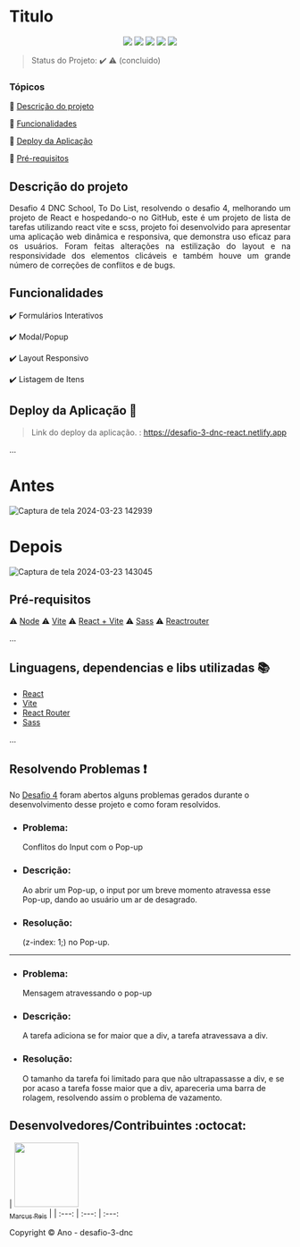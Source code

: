 <h1>Titulo</h1> 

<p align="center">
  <img src="https://img.shields.io/static/v1?label=react&message=framework&color=blue&style=for-the-badge&logo=REACT"/>
  <img src="https://img.shields.io/static/v1?label=Netlify&message=deploy&color=blue&style=for-the-badge&logo=netlify"/>
  <img src="https://img.shields.io/badge/React_Router-CA4245?style=for-the-badge&logo=react-router&logoColor=white"/>
  <img src="https://img.shields.io/badge/Sass-CC6699?style=for-the-badge&logo=sass&logoColor=white"/>
  <img src="http://img.shields.io/static/v1?label=STATUS&message=CONCLUIDO&color=GREEN&style=for-the-badge"/>
</p>

> Status do Projeto: :heavy_check_mark: :warning: (concluido)

### Tópicos 

:small_blue_diamond: [Descrição do projeto](#descrição-do-projeto)

:small_blue_diamond: [Funcionalidades](#funcionalidades)

:small_blue_diamond: [Deploy da Aplicação](https://desafio-3-dnc-react.netlify.app)

:small_blue_diamond: [Pré-requisitos](#pré-requisitos)

## Descrição do projeto 

<p align="justify">
  Desafio 4 DNC School, To Do List, resolvendo o desafio 4, melhorando um projeto de React e hospedando-o no GitHub, este é um projeto de lista de tarefas utilizando react vite e scss, projeto foi desenvolvido para apresentar uma aplicação web dinâmica e responsiva, que demonstra uso eficaz para os usuários. Foram feitas alterações na estilização do layout e na responsividade dos elementos clicáveis ​​e também houve um grande número de correções de conflitos e de bugs.
</p>

## Funcionalidades

:heavy_check_mark: Formulários Interativos 

:heavy_check_mark: Modal/Popup

:heavy_check_mark: Layout Responsivo

:heavy_check_mark: Listagem de Itens

## Deploy da Aplicação :dash:

> Link do deploy da aplicação. : https://desafio-3-dnc-react.netlify.app

... 

# Antes
![Captura de tela 2024-03-23 142939](https://github.com/Marcusreis05/Teste/assets/133783477/d1cc62f6-1f41-49c4-8cfa-e8df858d999c)

# Depois
![Captura de tela 2024-03-23 143045](https://github.com/Marcusreis05/Teste/assets/133783477/4cbf1837-7154-45c7-a5c8-a63f60600e8c)

## Pré-requisitos

:warning: [Node](https://nodejs.org/en/download/)
:warning: [Vite](https://vitejs.dev/)
:warning: [React + Vite](https://pt.vitejs.dev/guide/)
:warning: [Sass](https://sass-lang.com)
:warning: [Reactrouter](https://reactrouter.com/en/main)

...

## Linguagens, dependencias e libs utilizadas :books:

- [React](https://pt-br.reactjs.org/docs/create-a-new-react-app.html)
- [Vite](https://vitejs.dev/)
- [React Router](https://react-pdf.org/)
- [Sass](https://sass-lang.com)

...

## Resolvendo Problemas :exclamation:

No [Desafio 4]() foram abertos alguns problemas gerados durante o desenvolvimento desse projeto e como foram resolvidos. 

- ### Problema:
   Conflitos do Input com o Pop-up
- ### Descrição:
   Ao abrir um Pop-up, o input por um breve momento atravessa esse Pop-up, dando ao usuário um ar de desagrado.
- ### Resolução:
   (z-index: 1;) no Pop-up.

<hr>

- ### Problema:
   Mensagem atravessando o pop-up
- ### Descrição:
   A tarefa adiciona se for maior que a div, a tarefa atravessava a div.
- ### Resolução:
   O tamanho da tarefa foi limitado para que não ultrapassasse a div, e se por acaso a tarefa fosse maior que a div, apareceria uma barra de rolagem, resolvendo assim o problema de vazamento.


## Desenvolvedores/Contribuintes :octocat:

| [<img src="https://github.com/Marcusreis05/Teste/assets/133783477/ef550eab-492b-4807-9309-52cca72f1ae3" width=115><br><sub>Marcus Reis</sub>](https://github.com/Marcusreis05) |
| :---: | :---: | :---: 

Copyright :copyright: Ano - desafio-3-dnc
